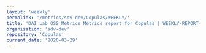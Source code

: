 ```yaml
---
layout: 'weekly'
permalink: '/metrics/sdv-dev/Copulas/WEEKLY/'
title: 'DAI Lab OSS Metrics Metrics report for Copulas | WEEKLY-REPORT-2020-03-29'
organization: 'sdv-dev'
repository: 'Copulas'
current_date: '2020-03-29'
---
```

